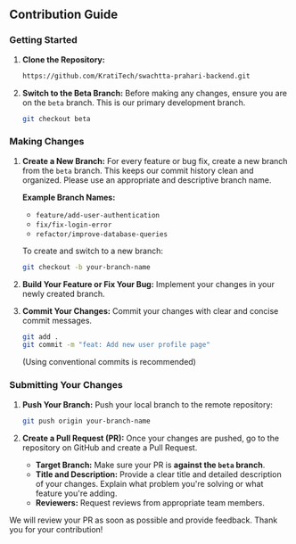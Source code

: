 ## Contribution Guide

### Getting Started

1.  **Clone the Repository:**

    ```bash
    https://github.com/KratiTech/swachtta-prahari-backend.git
    ```

2.  **Switch to the Beta Branch:**
    Before making any changes, ensure you are on the `beta` branch. This is our primary development branch.
    ```bash
    git checkout beta
    ```

### Making Changes

1.  **Create a New Branch:**
    For every feature or bug fix, create a new branch from the `beta` branch. This keeps our commit history clean and organized. Please use an appropriate and descriptive branch name.

    **Example Branch Names:**
    - `feature/add-user-authentication`
    - `fix/fix-login-error`
    - `refactor/improve-database-queries`

    To create and switch to a new branch:

    ```bash
    git checkout -b your-branch-name
    ```

2.  **Build Your Feature or Fix Your Bug:**
    Implement your changes in your newly created branch.

3.  **Commit Your Changes:**
    Commit your changes with clear and concise commit messages.

    ```bash
    git add .
    git commit -m "feat: Add new user profile page"
    ```

    (Using conventional commits is recommended)

### Submitting Your Changes

1.  **Push Your Branch:**
    Push your local branch to the remote repository:

    ```bash
    git push origin your-branch-name
    ```

2.  **Create a Pull Request (PR):**
    Once your changes are pushed, go to the repository on GitHub and create a Pull Request.
    - **Target Branch:** Make sure your PR is **against the `beta` branch**.
    - **Title and Description:** Provide a clear title and detailed description of your changes. Explain what problem you're solving or what feature you're adding.
    - **Reviewers:** Request reviews from appropriate team members.

We will review your PR as soon as possible and provide feedback. Thank you for your contribution!
